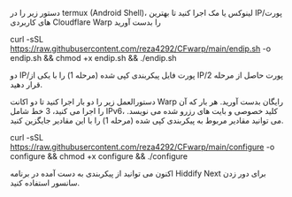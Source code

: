 








دستور زیر را در termux (Android Shell)، لینوکس یا مک اجرا کنید تا بهترین IP/پورت های کاربردی Cloudflare Warp را بدست آورید


curl -sSL https://raw.githubusercontent.com/reza4292/CFwarp/main/endip.sh -o endip.sh && chmod +x endip.sh && ./endip.sh


دو IP/پورت فایل پیکربندی کپی شده (مرحله 1) را با یکی از IP/پورت حاصل از مرحله 2 قرار دهید.

 دستورالعمل زیر را دو بار اجرا کنید تا دو اکانت Warp رایگان بدست آورید.  هر بار که آن را اجرا می کنید، 3 خط شامل IPv6، کلید خصوصی و بایت های رزرو شده می نویسد.  می توانید مقادیر مربوط به پیکربندی کپی شده (مرحله 1) را با این مقادیر جایگزین کنید.


curl -sSL https://raw.githubusercontent.com/reza4292/CFwarp/main/configure -o configure && chmod +x configure && ./configure


اکنون می توانید از پیکربندی به دست آمده در برنامه Hiddify Next برای دور زدن سانسور استفاده کنید.